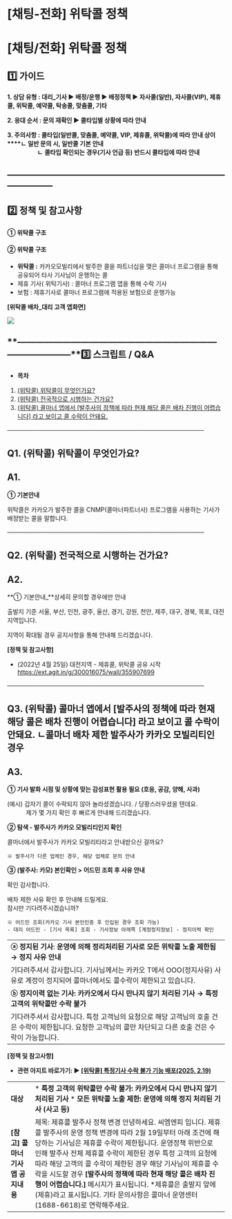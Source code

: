 # [채팅-전화] 위탁콜 정책

**[채팅/전화] 위탁콜 정책**
==================

**1️⃣ 가이드**
-----------

**1. 상담 유형 :  **대리\_기사 ▶ 배정/운행 ▶ 배정정책 ▶ 자사콜(일반), 자사콜(VIP), 제휴콜, 위탁콜, 예약콜, 탁송콜, 맞춤콜, 기타****

**2. 응대 순서 : 문의 재확인 ▶ 콜타입별 상황에 따라 안내**

**3. 주의사항 : 콜타입(일반콜, 맞춤콜, 예약콜, VIP, 제휴콜, 위탁콜)에 따라 안내 상이****ㄴ 일반 문의 시, 일반콜 기본 안내  
                     ㄴ** **콜타입 확인되는 경우(기사 언급 등) 반드시 콜타입에 따라 안내**

**―****―****―****―****―****―****―****―****―****―****―****―****―****―****―****―****―****―****―****―****―****―****―****―****―****―****―****―****―**
-------------------------------------------------------------------------------------------------------------------------------------------------

**2️⃣ 정책 및 참고사항**
-----------------

#### **① 위탁콜 구조**

#### 

#### **② 위탁콜 구조**

* **위탁콜 :** 카카오모빌리에서 발주한 콜을 파트너십을 맺은 콜마너 프로그램을 통해 공유되어 타사 기사님이 운행하는 콜
* 제휴 기사( 위탁기사) : 콜마너 프로그램 앱을 통해 수락 기사
* 보험 : 제휴기사로 콜마너 프로그램에 적용된 보험으로 운행가능

**[위탁콜 배차\_대리 고객 앱화면]**

![](https://kakaomobilitysupport.zendesk.com/hc/article_attachments/44221670668313)

**―****―****―****―****―****―****―****―****―****―****―****―****―****―****―****―****―****―****―****―****―****―****―****―****―****―****―****―****―****3️⃣ 스크립트 / Q&A**
-------------------------------------------------------------------------------------------------------------------------------------------------------------------

* **목차**

1. [(위탁콜) 위탁콜이 무엇인가요?](#h_01HT1YMEM8GQXPBN6KB7Y0HQM1)
2. [(위탁콜) 전국적으로 시행하는 건가요?](#01HT1YRGEB0ZW5DYMMMCANDY34)
3. [(위탁콜) 콜마너 앱에서 [발주사의 정책에 따라 현재 해당 콜은 배차 진행이 어렵습니다] 라고 보이고 콜 수락이 안돼요.](#h_01JNJH6J0TDYJC1D5MT65A4H67)

**──────────────────────────────────────────────**

**Q1. (위탁콜) 위탁콜이 무엇인가요?**
-------------------------

**A1.**
-------

**① 기본안내**

위탁콜은 카카오가 발주한 콜을 CNMP(콜마너파트너사) 프로그램을 사용하는 기사가 배정받는 콜을 말합니다.

──────────────────────────────────────────────

**Q2. (위탁콜) 전국적으로 시행하는 건가요?**
-----------------------------

**A2.**
-------

**① 기본안내\_**상세히 문의할 경우에만 안내

출발지 기준 서울, 부산, 인천, 광주, 울산, 경기, 강원, 천안, 제주, 대구, 경북, 목포, 대전 지역입니다.

지역이 확대될 경우 공지사항을 통해 안내해 드리겠습니다.

**[정책 및 참고사항]**

* (2022년 4월 25일) 대전지역 - 제휴콜, 위탁콜 공유 시작  
  <https://ext.agit.in/g/300016075/wall/355907699>

──────────────────────────────────────────────

**Q3.** **(위탁콜) 콜마너 앱에서 [발주사의 정책에 따라 현재 해당 콜은 배차 진행이 어렵습니다] 라고 보이고 콜 수락이 안돼요.** ㄴ콜마너 배차 제한 발주사가 카카오 모빌리티인 경우
------------------------------------------------------------------------------------------------------------

**A3.**
-------

****① 기사 발화 시점 및 상황에 맞는 감성표현 활용 필요 (호응, 공감, 양해, 사과)****

(예시) 갑자기 콜이 수락되지 않아 놀라셨겠습니다. / 당황스러우셨을 텐데요.  
           제가 몇 가지 확인 후 빠르게 안내해 드리겠습니다.

**② 탐색 - 발주사가 카카오 모빌리티인지 확인**

콜마너에서 발주사가 카카오 모빌리티라고 안내받으신 걸까요?

```
※ 발주사가 다른 업체인 경우, 해당 업체로 문의 안내
```

**③ (발주사: 카모) 본인확인 > 어드민 조회 후 사유 안내**

확인 감사합니다.

배차 제한 사유 확인 후 안내해 드릴게요.   
잠시만 기다려주시겠습니까?

```
※ 어드민 조회(카카오 기사 본인인증 후 인입된 경우 조회 가능)  
- 대리 어드민 - [기사 목록] 조회 - 기사정보 아래쪽 [계정정지정보] - 정지이력 확인
```

|  |
| --- |
| **ⓐ 정지된 기사**: **운영에 의해 정리처리된 기사로 모든 위탁콜 노출 제한됨 → 정지 사유 안내** |
| 기다려주셔서 감사합니다.  기사님께서는 카카오 T에서 OOO(정지사유) 사유로 계정이 정지되어 콜마너에서도 콜수락이 제한되고 있습니다. |
| **ⓑ 정지이력 없는 기사:** **카카오에서 다시 만나지 않기 처리된 기사 → 특정 고객의 위탁콜만 수락 불가** |
| 기다려주셔서 감사합니다.  특정 고객님의 요청으로 해당 고객님의 호출 건은 수락이 제한됩니다. 요청한 고객님의 콜만 차단되고 다른 호출 건은 수락이 가능합니다. |

**[정책 및 참고사항]**

* ****관련 아지트 바로가기: ▶ [[위탁콜] 특정기사 수락 불가 기능 배포(2025. 2.19)](https://ext.agit.in/g/300016075/wall/423164997)****

|  |  |
| --- | --- |
| **대상** | * **특정 고객의 위탁콜만 수락 불가: 카카오에서 다시 만나지 않기 처리된 기사** * **모든 위탁콜 노출 제한: 운영에 의해 정지 처리된 기사 (사고 등)** |
| **[참고] 콜마너 기사앱** **공지내용** | 제목: 제휴콜 발주사 정책 변경  안녕하세요. 씨엠엔피 입니다. 제휴콜 발주사의 운영 정책 변경에 따라 2월 19일부터 아래 조건에 해당하는 기사님은 제휴콜 수락이 제한됩니다.  운영정책 위반으로 인해 발주사 전체 제휴콜 수락이 제한된 경우 특정 고객의 요청에 따라 해당 고객의 콜 수락이 제한된 경우 해당 기사님이 제휴콜 수락을 시도할 경우 **[발주사의 정책에 따라 현재 해당 콜은 배차 진행이 어렵습니다.]** 메시지가 표시됩니다.  \*제휴콜은 출발지 앞에 (제휴)라고 표시됩니다. 기타 문의사항은 콜마너 운영센터(1688-6618)로 연락해주세요. |